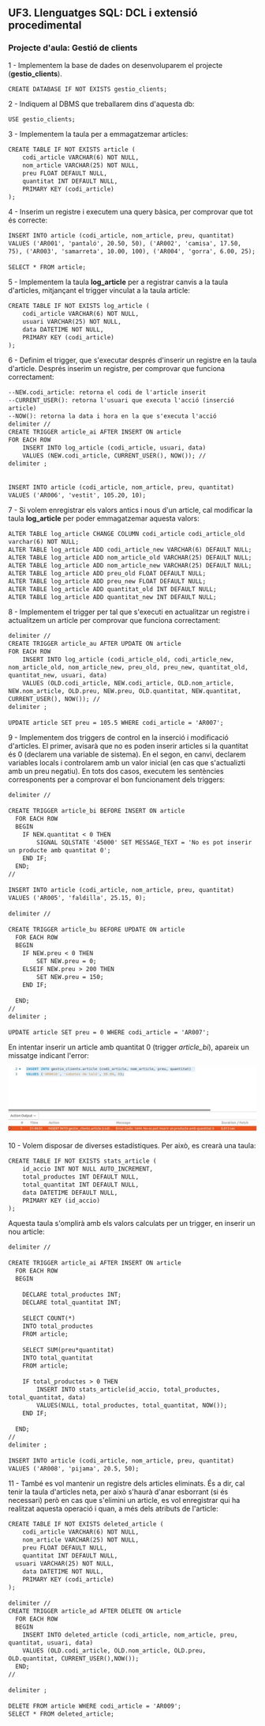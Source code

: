 ## UF3. Llenguatges SQL: DCL i extensió procedimental

### Projecte d'aula: Gestió de clients

1 - Implementem la base de dades on desenvoluparem el projecte (**gestio_clients**). 

```
CREATE DATABASE IF NOT EXISTS gestio_clients;
```

2 - Indiquem al DBMS que treballarem dins d'aquesta db:

```
USE gestio_clients;
```

3 - Implementem la taula per a emmagatzemar articles:

```
CREATE TABLE IF NOT EXISTS article (
	codi_article VARCHAR(6) NOT NULL,
	nom_article VARCHAR(25) NOT NULL,
	preu FLOAT DEFAULT NULL,
	quantitat INT DEFAULT NULL,
	PRIMARY KEY (codi_article)
);

```

4 - Inserim un registre i executem una query bàsica, per comprovar que tot és correcte:

```
INSERT INTO article (codi_article, nom_article, preu, quantitat) 
VALUES ('AR001', 'pantaló', 20.50, 50), ('AR002', 'camisa', 17.50, 75), ('AR003', 'samarreta', 10.00, 100), ('AR004', 'gorra', 6.00, 25);

SELECT * FROM article;
```

5 - Implementem la taula **log_article** per a registrar canvis a la taula d'articles, mitjançant el trigger vinculat a la taula article:

```
CREATE TABLE IF NOT EXISTS log_article (
	codi_article VARCHAR(6) NOT NULL,
	usuari VARCHAR(25) NOT NULL,
	data DATETIME NOT NULL,
	PRIMARY KEY (codi_article)
);
```

6 - Definim el trigger, que s'executar després d'inserir un registre en la taula d'article. Després inserim un registre, per comprovar que funciona correctament:

```
--NEW.codi_article: retorna el codi de l'article inserit 
--CURRENT_USER(): retorna l'usuari que executa l'acció (inserció article)
--NOW(): retorna la data i hora en la que s'executa l'acció
delimiter //
CREATE TRIGGER article_ai AFTER INSERT ON article 
FOR EACH ROW	
	INSERT INTO log_article (codi_article, usuari, data) 
	VALUES (NEW.codi_article, CURRENT_USER(), NOW()); //
delimiter ;


INSERT INTO article (codi_article, nom_article, preu, quantitat) 
VALUES ('AR006', 'vestit', 105.20, 10);

```

7 - Si volem enregistrar els valors antics i nous d'un article, cal modificar la taula **log_article** per poder emmagatzemar aquesta valors:

```
ALTER TABLE log_article CHANGE COLUMN codi_article codi_article_old varchar(6) NOT NULL;
ALTER TABLE log_article ADD codi_article_new VARCHAR(6) DEFAULT NULL; 
ALTER TABLE log_article ADD nom_article_old VARCHAR(25) DEFAULT NULL;
ALTER TABLE log_article ADD nom_article_new VARCHAR(25) DEFAULT NULL;
ALTER TABLE log_article ADD preu_old FLOAT DEFAULT NULL;
ALTER TABLE log_article ADD preu_new FLOAT DEFAULT NULL;
ALTER TABLE log_article ADD quantitat_old INT DEFAULT NULL;
ALTER TABLE log_article ADD quantitat_new INT DEFAULT NULL;
```

8 - Implementem el trigger per tal que s'executi en actualitzar un registre i actualitzem un article per comprovar que funciona correctament:

```
delimiter //
CREATE TRIGGER article_au AFTER UPDATE ON article 
FOR EACH ROW	
	INSERT INTO log_article (codi_article_old, codi_article_new, nom_article_old, nom_article_new, preu_old, preu_new, quantitat_old, quantitat_new, usuari, data) 
	VALUES (OLD.codi_article, NEW.codi_article, OLD.nom_article, NEW.nom_article, OLD.preu, NEW.preu, OLD.quantitat, NEW.quantitat, CURRENT_USER(), NOW()); //
delimiter ;

UPDATE article SET preu = 105.5 WHERE codi_article = 'AR007';
```

9 - Implementem dos triggers de control en la inserció i modificació d'articles. El primer, avisarà que no es poden inserir articles si la quantitat és 0 (declarem una variable de sistema). En el segon, en canvi, declarem variables locals i controlarem amb un valor inicial (en cas que s'actualizti amb un preu negatiu). En tots dos casos, executem les sentències corresponents per a comprovar el bon funcionament dels triggers:

```
delimiter //

CREATE TRIGGER article_bi BEFORE INSERT ON article
  FOR EACH ROW
  BEGIN
    IF NEW.quantitat < 0 THEN
    	SIGNAL SQLSTATE '45000' SET MESSAGE_TEXT = 'No es pot inserir un producte amb quantitat 0';
    END IF;
  END;
//

INSERT INTO article (codi_article, nom_article, preu, quantitat) 
VALUES ('AR005', 'faldilla', 25.15, 0);

delimiter //

CREATE TRIGGER article_bu BEFORE UPDATE ON article
  FOR EACH ROW
  BEGIN
    IF NEW.preu < 0 THEN
    	SET NEW.preu = 0;
    ELSEIF NEW.preu > 200 THEN
        SET NEW.preu = 150;
    END IF;

  END;
//
delimiter ;

UPDATE article SET preu = 0 WHERE codi_article = 'AR007';
```

En intentar inserir un article amb quantitat 0 (trigger *article_bi*), apareix un missatge indicant l'error:

![Consola MySQL Workbench que mostra l'error](images/mysql_error.jpg)

10 - Volem disposar de diverses estadístiques. Per això, es crearà una taula: 

```
CREATE TABLE IF NOT EXISTS stats_article (
	id_accio INT NOT NULL AUTO_INCREMENT,
	total_productes INT DEFAULT NULL,
	total_quantitat INT DEFAULT NULL,
	data DATETIME DEFAULT NULL,
	PRIMARY KEY (id_accio)
);
```

Aquesta taula s'omplirà amb els valors calculats per un trigger, en inserir un nou article:

```
delimiter //

CREATE TRIGGER article_ai AFTER INSERT ON article
  FOR EACH ROW
  BEGIN
  
    DECLARE total_productes INT;
    DECLARE total_quantitat INT;
    
    SELECT COUNT(*) 
    INTO total_productes
    FROM article;
    
    SELECT SUM(preu*quantitat) 
    INTO total_quantitat
    FROM article;
      
    IF total_productes > 0 THEN
        INSERT INTO stats_article(id_accio, total_productes, total_quantitat, data)
        VALUES(NULL, total_productes, total_quantitat, NOW());
    END IF;

  END;
//
delimiter ;

INSERT INTO article (codi_article, nom_article, preu, quantitat) 
VALUES ('AR008', 'pijama', 20.5, 50);
```

11 - També es vol mantenir un registre dels articles eliminats. És a dir, cal tenir la taula d'articles neta, per això s'haurà d'anar esborrant (si és necessari) però en cas que s'elimini un article, es vol enregistrar qui ha realitzat aquesta operació i quan, a més dels atributs de l'article:

```
CREATE TABLE IF NOT EXISTS deleted_article (
	codi_article VARCHAR(6) NOT NULL,
	nom_article VARCHAR(25) NOT NULL,
	preu FLOAT DEFAULT NULL,
	quantitat INT DEFAULT NULL,
  usuari VARCHAR(25) NOT NULL,
	data DATETIME NOT NULL,
	PRIMARY KEY (codi_article)
);

delimiter //
CREATE TRIGGER article_ad AFTER DELETE ON article
  FOR EACH ROW
  BEGIN
	INSERT INTO deleted_article (codi_article, nom_article, preu, quantitat, usuari, data)
	VALUES (OLD.codi_article, OLD.nom_article, OLD.preu, OLD.quantitat, CURRENT_USER(),NOW());
  END;
//

delimiter ;

DELETE FROM article WHERE codi_article = 'AR009';
SELECT * FROM deleted_article;

```


